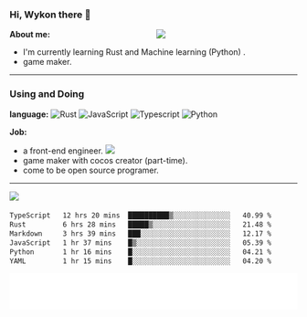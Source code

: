 ### Hi, Wykon there 👋

<img align="right" width="49%" src="https://github-readme-stats.vercel.app/api?username=weykon&theme=solarized-light&show_icons=true&count_private=true&include_all_commits=true">

**About me:**
+ I'm currently learning Rust and Machine learning (Python) .
+ game maker.
---

### Using and Doing

**language:**
![Rust](http://img.shields.io/badge/-Rust-D2B48?style=flat-square&logo=Rust&logoColor=000000)
![JavaScript](https://img.shields.io/badge/-JavaScript-%23F7DF1C?style=flat-square&logo=javascript&logoColor=ffff4a&color=d1b01f)
![Typescript](http://img.shields.io/badge/-Typescript-ff69b4?style=flat-square&logo=Typescript&logoColor=white)
![Python](http://img.shields.io/badge/-Python-purple?style=flat-square&logo=Python&logoColor=pink)

**Job:**
- a front-end engineer. ![](https://img.shields.io/badge/%20-React-blue)
- game maker with cocos creator (part-time).
- come to be open source programer.

--- 

<img src="https://github-readme-stats.vercel.app/api/top-langs/?username=weykon&layout=compact">

<!--START_SECTION:waka-->

```text
TypeScript   12 hrs 20 mins  ██████████▒░░░░░░░░░░░░░░   40.99 %
Rust         6 hrs 28 mins   █████▒░░░░░░░░░░░░░░░░░░░   21.48 %
Markdown     3 hrs 39 mins   ███░░░░░░░░░░░░░░░░░░░░░░   12.17 %
JavaScript   1 hr 37 mins    █▒░░░░░░░░░░░░░░░░░░░░░░░   05.39 %
Python       1 hr 16 mins    █░░░░░░░░░░░░░░░░░░░░░░░░   04.21 %
YAML         1 hr 15 mins    █░░░░░░░░░░░░░░░░░░░░░░░░   04.20 %
```

<!--END_SECTION:waka-->

![code the day](./metrics.plugin.code.svg)
